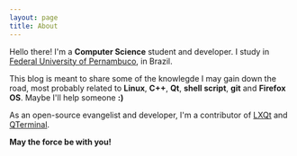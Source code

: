 ```yaml
---
layout: page
title: About
---
```


Hello there! I'm a **Computer Science** student and developer. I study in <a href="https://www.ufpe.br/english" target="_blank">Federal University of Pernambuco</a>, in Brazil. 

This blog is meant to share some of the knowlegde I may gain down the road, most probably related to **Linux**, **C++**, **Qt**, **shell script**, **git** and **Firefox OS**. Maybe I'll help someone **:)**

As an open-source evangelist and developer, I'm a contributor of [LXQt](http://lxqt.org) and [QTerminal](https://github.com/qterminal).


**May the force be with you!**
